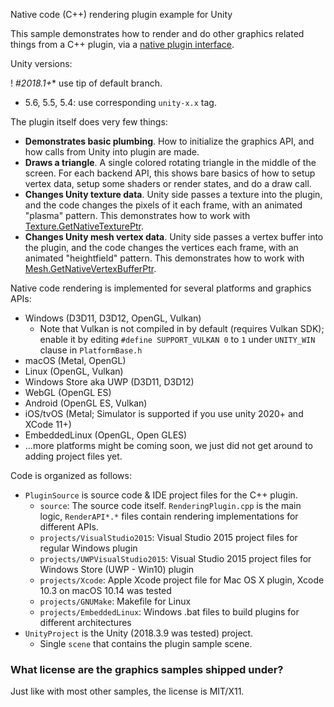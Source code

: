   Native code (C++) rendering plugin example for Unity

This sample demonstrates how to render and do other graphics related things from a C++ plugin, via a
[native plugin interface](http://docs.unity3d.com/Manual/NativePluginInterface.html).

Unity versions:

! #*2018.1+** use tip of default branch.
* 5.6, 5.5, 5.4: use corresponding `unity-x.x` tag.

The plugin itself does very few things:

* **Demonstrates basic plumbing**. How to initialize the graphics API, and how calls from Unity into plugin are made.
* **Draws a triangle**. A single colored rotating triangle in the middle of the screen. For each backend API, this shows bare basics of how to setup vertex data, setup
  some shaders or render states, and do a draw call.
* **Changes Unity texture data**. Unity side passes a texture into the plugin, and the code changes the pixels of it each frame, with an animated "plasma" pattern. This
  demonstrates how to work with [Texture.GetNativeTexturePtr](https://docs.unity3d.com/ScriptReference/Texture.GetNativeTexturePtr.html).
* **Changes Unity mesh vertex data**. Unity side passes a vertex buffer into the plugin, and the code changes the vertices each frame, with an animated "heightfield" pattern. This
  demonstrates how to work with [Mesh.GetNativeVertexBufferPtr](https://docs.unity3d.com/ScriptReference/Mesh.GetNativeVertexBufferPtr.html).


Native code rendering is implemented for several platforms and graphics APIs:

* Windows (D3D11, D3D12, OpenGL, Vulkan)
	* Note that Vulkan is not compiled in by default (requires Vulkan SDK); enable it by editing `#define SUPPORT_VULKAN 0`
	to `1` under `UNITY_WIN` clause in `PlatformBase.h`
* macOS (Metal, OpenGL)
* Linux (OpenGL, Vulkan)
* Windows Store aka UWP (D3D11, D3D12)
* WebGL (OpenGL ES)
* Android (OpenGL ES, Vulkan)
* iOS/tvOS (Metal; Simulator is supported if you use unity 2020+ and XCode 11+)
* EmbeddedLinux (OpenGL, Open GLES)
* ...more platforms might be coming soon, we just did not get around to adding project files yet.

Code is organized as follows:

* `PluginSource` is source code & IDE project files for the C++ plugin.
 	* `source`: The source code itself. `RenderingPlugin.cpp` is the main logic, `RenderAPI*.*` files contain rendering implementations for different APIs.
	* `projects/VisualStudio2015`: Visual Studio 2015 project files for regular Windows plugin
	* `projects/UWPVisualStudio2015`: Visual Studio 2015 project files for Windows Store (UWP - Win10) plugin
	* `projects/Xcode`: Apple Xcode project file for Mac OS X plugin, Xcode 10.3 on macOS 10.14 was tested
	* `projects/GNUMake`: Makefile for Linux
	* `projects/EmbeddedLinux`: Windows .bat files to build plugins for different architectures
* `UnityProject` is the Unity (2018.3.9 was tested) project.
	* Single `scene` that contains the plugin sample scene.


### What license are the graphics samples shipped under?

Just like with most other samples, the license is MIT/X11.
 